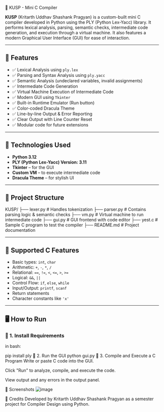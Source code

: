  🧠 KUSP - Mini C Compiler

**KUSP** (Kritarth Uddhav Shashank Pragyan) is a custom-built mini C compiler developed in Python using the PLY (Python Lex-Yacc) library. It performs lexical analysis, parsing, semantic checks, intermediate code generation, and execution through a virtual machine. It also features a modern Graphical User Interface (GUI) for ease of interaction.

---

## 🚀 Features

- ✅ Lexical Analysis using `ply.lex`
- ✅ Parsing and Syntax Analysis using `ply.yacc`
- ✅ Semantic Analysis (undeclared variables, invalid assignments)
- ✅ Intermediate Code Generation
- ✅ Virtual Machine Execution of Intermediate Code
- ✅ Modern GUI using `Tkinter`
- ✅ Built-in Runtime Emulator (Run button)
- ✅ Color-coded Dracula Theme
- ✅ Line-by-line Output & Error Reporting
- ✅ Clear Output with Line Counter Reset
- ✅ Modular code for future extensions

---

## 🔧 Technologies Used

- **Python 3.12**
- **PLY (Python Lex-Yacc) Version: 3.11**
- **Tkinter** – for the GUI
- **Custom VM** – to execute intermediate code
- **Dracula Theme** – for stylish UI

---

## 📁 Project Structure

KUSP/
├── lexer.py # Handles tokenization
├── parser.py # Contains parsing logic & semantic checks
├── vm.py # Virtual machine to run intermediate code
├── gui.py # GUI frontend with code editor
├── yest.c # Sample C program to test the compiler
├── README.md # Project documentation

---

## 🧪 Supported C Features

- Basic types: `int`, `char`
- Arithmetic: `+`, `-`, `*`, `/`
- Relational: `==`, `!=`, `<`, `<=`, `>`, `>=`
- Logical: `&&`, `||`
- Control Flow: `if`, `else`, `while`
- Input/Output: `printf`, `scanf`
- Return statements
- Character constants like `'x'`

---

## 🖥️ How to Run

### 🔹 1. Install Requirements

in bash:

pip install ply
🔹 2. Run the GUI
       python gui.py
🔹 3. Compile and Execute a C Program
Write or paste C code into the GUI.

Click "Run" to analyze, compile, and execute the code.

View output and any errors in the output panel.

📸 Screenshots
![image](https://github.com/user-attachments/assets/4ae8e290-867d-446e-8153-249945305bfd)


🙌 Credits
Developed by Kritarth Uddhav Shashank Pragyan as a semester project for Compiler Design using Python.
